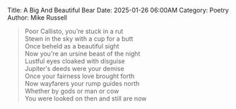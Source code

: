 Title: A Big And Beautiful Bear
Date: 2025-01-26 06:00AM
Category: Poetry
Author: Mike Russell

> Poor Callisto, you're stuck in a rut<br>
Stewn in the sky with a cup for a butt<br>
Once beheld as a beautiful sight<br>
Now you're an ursine beast of the night<br>
Lustful eyes cloaked with disguise<br>
Jupiter's deeds were your demise<br>
Once your fairness love brought forth<br>
Now wayfarers your rump guides north<br>
Whether by gods or man or cow<br>
You were looked on then and still are now
